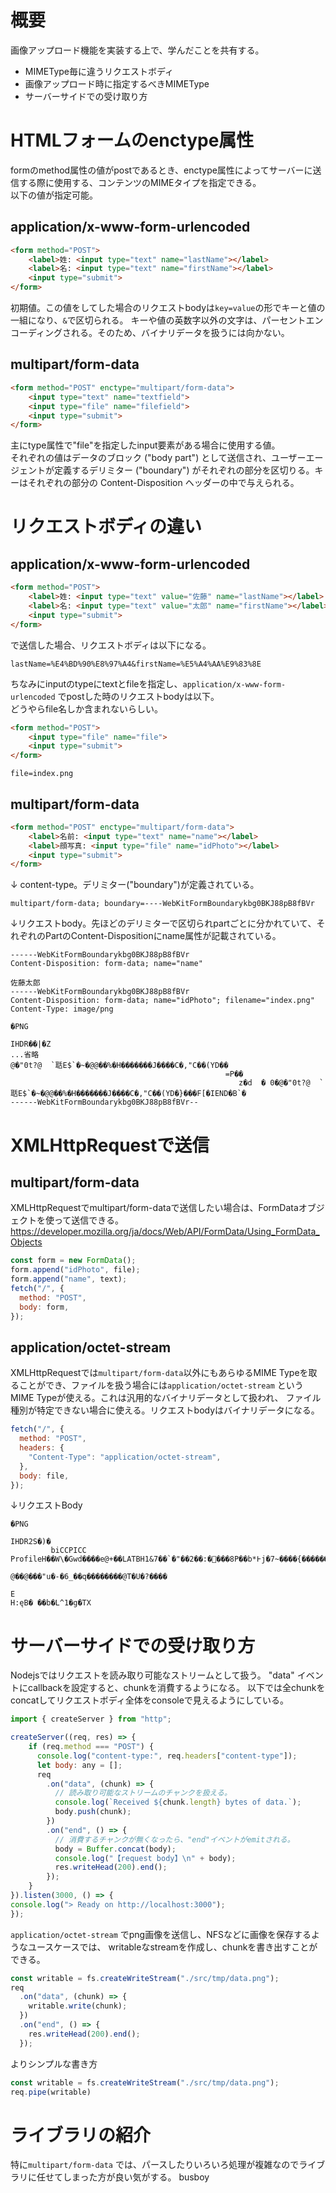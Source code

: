 # 概要

画像アップロード機能を実装する上で、学んだことを共有する。
* MIMEType毎に違うリクエストボディ
* 画像アップロード時に指定するべきMIMEType
* サーバーサイドでの受け取り方

# HTMLフォームのenctype属性

formのmethod属性の値がpostであるとき、enctype属性によってサーバーに送信する際に使用する、コンテンツのMIMEタイプを指定できる。  
以下の値が指定可能。

## application/x-www-form-urlencoded  

```html
<form method="POST">
    <label>姓: <input type="text" name="lastName"></label>
    <label>名: <input type="text" name="firstName"></label>
    <input type="submit">
</form>
```

初期値。この値をしてした場合のリクエストbodyは`key=value`の形でキーと値の一組になり、`&`で区切られる。
キーや値の英数字以外の文字は、パーセントエンコーディングされる。そのため、バイナリデータを扱うには向かない。

## multipart/form-data

```html
<form method="POST" enctype="multipart/form-data">
    <input type="text" name="textfield">
    <input type="file" name="filefield">
    <input type="submit">
</form>
```

主にtype属性で"file"を指定したinput要素がある場合に使用する値。  
それぞれの値はデータのブロック ("body part") として送信され、ユーザーエージェントが定義するデリミター ("boundary") がそれぞれの部分を区切りる。キーはそれぞれの部分の Content-Disposition ヘッダーの中で与えられる。

# リクエストボディの違い

## application/x-www-form-urlencoded

```html
<form method="POST">
    <label>姓: <input type="text" value="佐藤" name="lastName"></label>
    <label>名: <input type="text" value="太郎" name="firstName"></label>
    <input type="submit">
</form>
```
で送信した場合、リクエストボディは以下になる。
```text
lastName=%E4%BD%90%E8%97%A4&firstName=%E5%A4%AA%E9%83%8E
```

ちなみにinputのtypeにtextとfileを指定し、`application/x-www-form-urlencoded` でpostした時のリクエストbodyは以下。  
どうやらfile名しか含まれないらしい。

```html
<form method="POST">
    <input type="file" name="file">
    <input type="submit">
</form>
```

```
file=index.png
```

## multipart/form-data

```html
<form method="POST" enctype="multipart/form-data">
    <label>名前: <input type="text" name="name"></label>
    <label>顔写真: <input type="file" name="idPhoto"></label>
    <input type="submit">
</form>
```

↓ content-type。デリミター("boundary")が定義されている。
```text
multipart/form-data; boundary=----WebKitFormBoundarykbg0BKJ88pB8fBVr
```

↓リクエストbody。先ほどのデリミターで区切られpartごとに分かれていて、それぞれのPartのContent-Dispositionにname属性が記載されている。
```
------WebKitFormBoundarykbg0BKJ88pB8fBVr
Content-Disposition: form-data; name="name"

佐藤太郎
------WebKitFormBoundarykbg0BKJ88pB8fBVr
Content-Disposition: form-data; name="idPhoto"; filename="index.png"
Content-Type: image/png

�PNG

IHDR��|�Z
...省略
@�"0t?@  `聒E$`�~�@@��%�H�������J����C�,"C��(YD��
                                                =P��
                                                   z�d  � 0�@�"0t?@  `聒E$`�~�@@��%�H�������J����C�,"C��(YD�}���F[�IEND�B`�
------WebKitFormBoundarykbg0BKJ88pB8fBVr--
```

# XMLHttpRequestで送信

## multipart/form-data

XMLHttpRequestでmultipart/form-dataで送信したい場合は、FormDataオブジェクトを使って送信できる。
https://developer.mozilla.org/ja/docs/Web/API/FormData/Using_FormData_Objects
```javascript
const form = new FormData();
form.append("idPhoto", file);
form.append("name", text);
fetch("/", {
  method: "POST",
  body: form,
});
```

## application/octet-stream

XMLHttpRequestでは`multipart/form-data`以外にもあらゆるMIME Typeを取ることができ、ファイルを扱う場合には`application/octet-stream` というMIME Typeが使える。これは汎用的なバイナリデータとして扱われ、
ファイル種別が特定できない場合に使える。リクエストbodyはバイナリデータになる。

```javascript
fetch("/", {
  method: "POST",
  headers: {
    "Content-Type": "application/octet-stream",
  },
  body: file,
});
```

↓リクエストBody
```text
�PNG

IHDR2S�)�
         biCCPICC ProfileH��W\�Gwd����e@+��LATBH1&7��`�"��2��:�΢���8P��b*߅j�7~����{�������]�;t:�2Y�
                                                                                                   @��@ ���"u�-�6_��q��������@T�U�?����
                                                                                                                                       E
H:ęB� ��b�L^1�g�TX

```

# サーバーサイドでの受け取り方

Nodejsではリクエストを読み取り可能なストリームとして扱う。
"data" イベントにcallbackを設定すると、chunkを消費するようになる。
以下では全chunkをconcatしてリクエストボディ全体をconsoleで見えるようにしている。

```javascript
import { createServer } from "http";

createServer((req, res) => {
    if (req.method === "POST") {
      console.log("content-type:", req.headers["content-type"]);
      let body: any = [];
      req
        .on("data", (chunk) => {
          // 読み取り可能なストリームのチャンクを扱える。
          console.log(`Received ${chunk.length} bytes of data.`);
          body.push(chunk);
        })
        .on("end", () => {
          // 消費するチャンクが無くなったら、"end"イベントがemitされる。
          body = Buffer.concat(body);
          console.log("【request body】\n" + body);
          res.writeHead(200).end();
        });
    }
}).listen(3000, () => {
console.log("> Ready on http://localhost:3000");
});
```

`application/octet-stream` でpng画像を送信し、NFSなどに画像を保存するようなユースケースでは、
writableなstreamを作成し、chunkを書き出すことができる。
```javascript
const writable = fs.createWriteStream("./src/tmp/data.png");
req
  .on("data", (chunk) => {
    writable.write(chunk);
  })
  .on("end", () => {
    res.writeHead(200).end();
  });
```

よりシンプルな書き方
```javascript
const writable = fs.createWriteStream("./src/tmp/data.png");
req.pipe(writable)
```

# ライブラリの紹介

特に`multipart/form-data` では、パースしたりいろいろ処理が複雑なのでライブラリに任せてしまった方が良い気がする。
busboy



